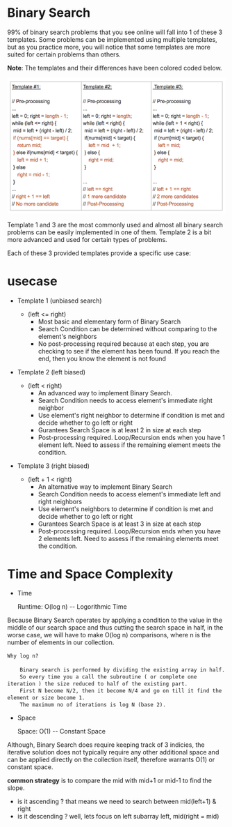 # Binary Search             

99% of binary search problems that you see online will fall into 1 of these 3 templates. Some problems can be implemented using multiple templates, but as you practice more, you will notice that some templates are more suited for certain problems than others.

<b>Note</b>: The templates and their differences have been colored coded below.

![template](Template_Diagram.png)

Template 1 and 3 are the most commonly used and almost all binary search problems can be easily implemented in one of them. Template 2 is a bit more advanced and used for certain types of problems.

Each of these 3 provided templates provide a specific use case:

# usecase
- Template 1 (unbiased search)
  - (left <= right)
    - Most basic and elementary form of Binary Search
    - Search Condition can be determined without comparing to the element's neighbors 
    - No post-processing required because at each step, you are checking to see if the element has been found. If you reach the end, then you know the element is not found

- Template 2 (left biased)
  - (left < right)
    - An advanced way to implement Binary Search.
    - Search Condition needs to access element's immediate right neighbor
    - Use element's right neighbor to determine if condition is met and decide whether to go left or right
    - Gurantees Search Space is at least 2 in size at each step
    - Post-processing required. Loop/Recursion ends when you have 1 element left. Need to assess if the remaining element meets the condition.

- Template 3 (right biased)
  - (left + 1 < right)
    - An alternative way to implement Binary Search
    - Search Condition needs to access element's immediate left and right neighbors
    - Use element's neighbors to determine if condition is met and decide whether to go left or right
    - Gurantees Search Space is at least 3 in size at each step
    - Post-processing required. Loop/Recursion ends when you have 2 elements left. Need to assess if the remaining elements meet the condition.


 # Time and Space Complexity
 - Time 

    Runtime: O(log n) -- Logorithmic Time

Because Binary Search operates by applying a condition to the value in the middle of our search space and thus cutting the search space in half, in the worse case, we will have to make O(log n) comparisons, where n is the number of elements in our collection.

    Why log n?

        Binary search is performed by dividing the existing array in half.
        So every time you a call the subroutine ( or complete one iteration ) the size reduced to half of the existing part.
        First N become N/2, then it become N/4 and go on till it find the element or size become 1.
        The maximum no of iterations is log N (base 2).



- Space 

    Space: O(1) -- Constant Space

Although, Binary Search does require keeping track of 3 indicies, the iterative solution does not typically require any other additional space and can be applied directly on the collection itself, therefore warrants O(1) or constant space.


<b>common strategy</b> is to compare the mid with mid+1 or mid-1 to find the slope.
- is it ascending ? that means we need to search between mid(left+1) & right
- is it descending ? well, lets focus on left subarray left, mid(right = mid)